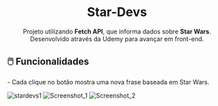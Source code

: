 <h1 align="center">Star-Devs</h1>
<p align="center">Projeto utilizando <strong>Fetch API</strong>,  que informa dados sobre <strong>Star Wars</strong>. Desenvolvido através da Udemy para avançar em front-end.</p>

## 🖱️ Funcionalidades
<p> - Cada clique no botão mostra uma nova frase baseada em Star Wars. </p>

![stardevs1](https://user-images.githubusercontent.com/48738431/113484898-34a73f00-9481-11eb-96ed-6c56cea13572.png)
![Screenshot_1](https://user-images.githubusercontent.com/48738431/113484960-8354d900-9481-11eb-80d9-9b9cab0e4ddf.png)
![Screenshot_2](https://user-images.githubusercontent.com/48738431/113484973-95cf1280-9481-11eb-91ee-e03057e559c1.png)
